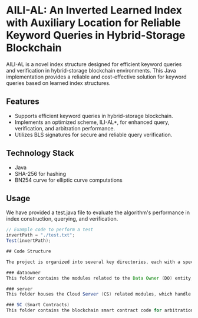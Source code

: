 # AILI-AL: An Inverted Learned Index with Auxiliary Location for Reliable Keyword Queries in Hybrid-Storage Blockchain

AILI-AL is a novel index structure designed for efficient keyword queries and verification in hybrid-storage blockchain environments. This Java implementation provides a reliable and cost-effective solution for keyword queries based on learned index structures.

## Features

- Supports efficient keyword queries in hybrid-storage blockchain.
- Implements an optimized scheme, ILI-AL*, for enhanced query, verification, and arbitration performance.
- Utilizes BLS signatures for secure and reliable query verification.

## Technology Stack

- Java
- SHA-256 for hashing
- BN254 curve for elliptic curve computations

## Usage
We have provided a test.java file to evaluate the algorithm's performance in index construction, querying, and verification.
```java
// Example code to perform a test
invertPath = "./test.txt";
Test(invertPath);

## Code Structure

The project is organized into several key directories, each with a specific purpose:

### dataowner
This folder contains the modules related to the Data Owner (DO) entity, responsible for data upload, index construction, and updates.

### server
This folder houses the Cloud Server (CS) related modules, which handle client query requests and return query results.

### SC (Smart Contracts)
This folder contains the blockchain smart contract code for arbitration purposes. The contracts can be compiled and deployed directly to a blockchain platform that supports the Solidity language.
